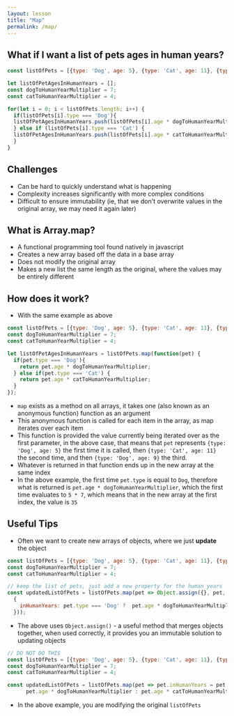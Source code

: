 ```yaml
---
layout: lesson
title: "Map"
permalink: /map/
---
```



## What if I want a list of pets ages in human years?
```js
const listOfPets = [{type: 'Dog', age: 5}, {type: 'Cat', age: 11}, {type: 'Dog', age: 9}];

let listOfPetAgesInHumanYears = [];
const dogToHumanYearMultiplier = 7;
const catToHumanYearMultiplier = 4;

for(let i = 0; i < listOfPets.length; i++) {
  if(listOfPets[i].type === 'Dog'){
  listOfPetAgesInHumanYears.push(listOfPets[i].age * dogToHumanYearMultiplier);
  } else if (listOfPets[i].type === 'Cat') {
  listOfPetAgesInHumanYears.push(listOfPets[i].age * catToHumanYearMultiplier);
  }
}

```

## Challenges
- Can be hard to quickly understand what is happening
- Complexity increases significantly with more complex conditions
- Difficult to ensure immutability (ie, that we don't overwrite values in the original array, we may need it again later)

## What is Array.map?
- A functional programming tool found natively in javascript
- Creates a new array based off the data in a base array
- Does not modify the original array
- Makes a new list the same length as the original, where the values may be entirely different

## How does it work?
- With the same example as above

```js
const listOfPets = [{type: 'Dog', age: 5}, {type: 'Cat', age: 11}, {type: 'Dog', age: 9}];
const dogToHumanYearMultiplier = 7;
const catToHumanYearMultiplier = 4;

let listOfPetAgesInHumanYears = listOfPets.map(function(pet) {
  if(pet.type === 'Dog'){
    return pet.age * dogToHumanYearMultiplier;
  } else if(pet.type === 'Cat') {
    return pet.age * catToHumanYearMultiplier;
  }
});
```

- `map` exists as a method on all arrays, it takes one (also known as an anonymous function) function as an argument
- This anonymous function is called for each item in the array, as map iterates over each item
- This function is provided the value currently being iterated over as the first parameter, in the above
case, that means that `pet` represents `{type: 'Dog', age: 5}` the first time it is called, then `{type: 'Cat', age: 11}` the second time, 
and then `{type: 'Dog', age: 9}` the third.
- Whatever is returned in that function ends up in the new array at the same index
- In the above example, the first time `pet.type` is equal to `Dog`, therefore what is returned is `pet.age * dogToHumanYearMultiplier`,
which the first time evaluates to `5 * 7`, which means that in the new array at the first index, the value is `35`

## Useful Tips

- Often we want to create new arrays of objects, where we just **update** the object

```js
const listOfPets = [{type: 'Dog', age: 5}, {type: 'Cat', age: 11}, {type: 'Dog', age: 9}];
const dogToHumanYearMultiplier = 7;
const catToHumanYearMultiplier = 4;

// keep the list of pets, just add a new property for the human years
const updatedListOfPets = listOfPets.map(pet => Object.assign({}, pet, 
  { 
    inHumanYears: pet.type === 'Dog' ?  pet.age * dogToHumanYearMultiplier : pet.age * catToHumanYearMultiplier
  }));
```
 - The above uses `Object.assign()` - a useful method that merges objects together, when used correctly, it provides you an
 immutable solution to updating objects

```js
// DO NOT DO THIS
const listOfPets = [{type: 'Dog', age: 5}, {type: 'Cat', age: 11}, {type: 'Dog', age: 9}];
const dogToHumanYearMultiplier = 7;
const catToHumanYearMultiplier = 4;

const updatedListOfPets = listOfPets.map(pet => pet.inHumanYears = pet.type === 'Dog' ?  
      pet.age * dogToHumanYearMultiplier : pet.age * catToHumanYearMultiplier);
```

- In the above example, you are modifying the original `listOfPets`